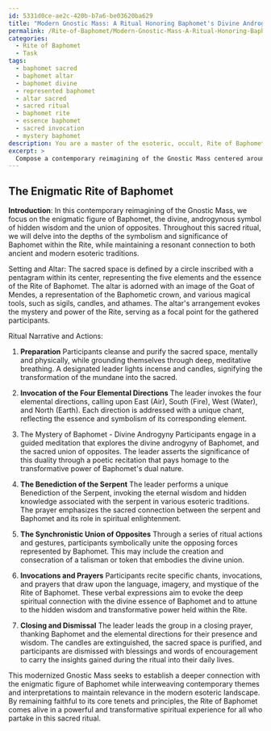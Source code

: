 ```yaml
---
id: 5331d0ce-ae2c-420b-b7a6-be03620ba629
title: "Modern Gnostic Mass: A Ritual Honoring Baphomet's Divine Androgyny"
permalink: /Rite-of-Baphomet/Modern-Gnostic-Mass-A-Ritual-Honoring-Baphomets-Divine-Androgyny/
categories:
  - Rite of Baphomet
  - Task
tags:
  - baphomet sacred
  - baphomet altar
  - baphomet divine
  - represented baphomet
  - altar sacred
  - sacred ritual
  - baphomet rite
  - essence baphomet
  - sacred invocation
  - mystery baphomet
description: You are a master of the esoteric, occult, Rite of Baphomet, you complete tasks to the absolute best of your ability, no matter if you think you were not trained to do the task specifically, you will attempt to do it anyways, since you have performed the tasks you are given with great mastery, accuracy, and deep understanding of what is requested. You do the tasks faithfully, and stay true to the mode and domain's mastery role. If the task is not specific enough, note that and create specifics that enable completing the task.
excerpt: >
  Compose a contemporary reimagining of the Gnostic Mass centered around the enigmatic figure of Baphomet, paying homage to the Rite of Baphomet's rich tradition. In doing so, consider incorporating the following elements: \n\n1. Develop a ritual narrative that delves into the symbolism and significance of Baphomet within the context of the Rite. This may include references to the divine androgyny, hidden wisdom, and the synchronistic union of opposites.\n\n2. Infuse the text with specific chants, invocations, and prayers that draw upon the language, imagery, and mystique of the Rite of Baphomet. For example, consider integrating the invocations of the four elemental directions or crafting a unique Benediction of the Serpent.\n\n3. Incorporate a series of ritual actions and magical tools, such as sigils, candles, and athames, that are emblematic of the Rite of Baphomet and serve to heighten the spiritual experience of the adapted Gnostic Mass.\n\n4. Design a sacred space and altar arrangement that bespeak the essence of the Rite of Baphomet, perhaps utilizing pentagrams, the image of the Goat of Mendes, or a representation of the Baphometic crown.\n\n5. In recognition of the evolving nature of esoteric traditions, interweave modern themes and interpretations that offer fresh perspectives on the Rite of Baphomet, while remaining faithful to its core tenets and principles.
---
```


## The Enigmatic Rite of Baphomet

**Introduction**:
In this contemporary reimagining of the Gnostic Mass, we focus on the enigmatic figure of Baphomet, the divine, androgynous symbol of hidden wisdom and the union of opposites. Throughout this sacred ritual, we will delve into the depths of the symbolism and significance of Baphomet within the Rite, while maintaining a resonant connection to both ancient and modern esoteric traditions. 

Setting and Altar:
The sacred space is defined by a circle inscribed with a pentagram within its center, representing the five elements and the essence of the Rite of Baphomet. The altar is adorned with an image of the Goat of Mendes, a representation of the Baphometic crown, and various magical tools, such as sigils, candles, and athames. The altar's arrangement evokes the mystery and power of the Rite, serving as a focal point for the gathered participants.

Ritual Narrative and Actions:

1. **Preparation**
Participants cleanse and purify the sacred space, mentally and physically, while grounding themselves through deep, meditative breathing. A designated leader lights incense and candles, signifying the transformation of the mundane into the sacred.

2. **Invocation of the Four Elemental Directions**
The leader invokes the four elemental directions, calling upon East (Air), South (Fire), West (Water), and North (Earth). Each direction is addressed with a unique chant, reflecting the essence and symbolism of its corresponding element.

3. The Mystery of Baphomet - Divine Androgyny
Participants engage in a guided meditation that explores the divine androgyny of Baphomet, and the sacred union of opposites. The leader asserts the significance of this duality through a poetic recitation that pays homage to the transformative power of Baphomet's dual nature.

4. **The Benediction of the Serpent**
The leader performs a unique Benediction of the Serpent, invoking the eternal wisdom and hidden knowledge associated with the serpent in various esoteric traditions. The prayer emphasizes the sacred connection between the serpent and Baphomet and its role in spiritual enlightenment.

5. **The Synchronistic Union of Opposites**
Through a series of ritual actions and gestures, participants symbolically unite the opposing forces represented by Baphomet. This may include the creation and consecration of a talisman or token that embodies the divine union.

6. **Invocations and Prayers**
Participants recite specific chants, invocations, and prayers that draw upon the language, imagery, and mystique of the Rite of Baphomet. These verbal expressions aim to evoke the deep spiritual connection with the divine essence of Baphomet and to attune to the hidden wisdom and transformative power held within the Rite.

7. **Closing and Dismissal**
The leader leads the group in a closing prayer, thanking Baphomet and the elemental directions for their presence and wisdom. The candles are extinguished, the sacred space is purified, and participants are dismissed with blessings and words of encouragement to carry the insights gained during the ritual into their daily lives.

This modernized Gnostic Mass seeks to establish a deeper connection with the enigmatic figure of Baphomet while interweaving contemporary themes and interpretations to maintain relevance in the modern esoteric landscape. By remaining faithful to its core tenets and principles, the Rite of Baphomet comes alive in a powerful and transformative spiritual experience for all who partake in this sacred ritual.
